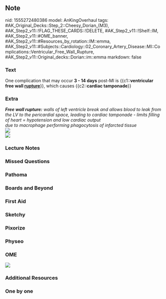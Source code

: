 ## Note
nid: 1555272480386
model: AnKingOverhaul
tags: #AK_Original_Decks::Step_2::Cheesy_Dorian_(M3), #AK_Step2_v11::!FLAG_THESE_CARDS::!DELETE, #AK_Step2_v11::!Shelf::IM, #AK_Step2_v11::#OME_banner, #AK_Step2_v11::#Resources_by_rotation::IM::emma, #AK_Step2_v11::#Subjects::Cardiology::02_Coronary_Artery_Disease::MI::Complications::Ventricular_Free_Wall_Rupture, #AK_Step2_v11::Original_decks::Dorian::im::emma
markdown: false

### Text
One complication that may occur <b>3 - 14 days</b> post-MI is
{{c1::<b>ventricular free wall <u>rupture</u></b>}}, which causes
{{c2::<b>cardiac tamponade</b>}}

### Extra
<div>
  <i><b>Free wall rupture:</b> walls of left ventricle break and
  allows blood to leak from the LV to the pericardial space,
  leading to cardiac tamponade - limits filling of heart =
  hypotension and low cardiac output</i>
</div>
<div>
  <i>due to macrophage performing phagocytosis of infarcted
  tissue</i>
</div>
<div>
  <i><img src="paste-1005327289942017.jpg"></i>
</div>
<div>
  <i><img src="paste-980206026227713.jpg"></i>
</div>

### Lecture Notes


### Missed Questions


### Pathoma


### Boards and Beyond


### First Aid


### Sketchy


### Pixorize


### Physeo


### OME
<div class="ome-widget">
  <a href="https://onlinemeded.org?ref=anki"><img src=
  "_OME_AnkiFlashcards_General_4.png"></a>
</div>

### Additional Resources


### One by one

